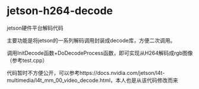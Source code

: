 # jetson-h264-decode
jetson硬件平台解码代码

主要功能是将jetson的一系列解码调用封装成decode库，方便二次调用。

调用InitDecode函数+DoDecodeProcess函数，即可实现从H264解码成rgb图像（参考test.cpp）

代码暂时不方便公开，可以参考https://docs.nvidia.com/jetson/l4t-multimedia/l4t_mm_00_video_decode.html，本人也是从该代码修改而来
